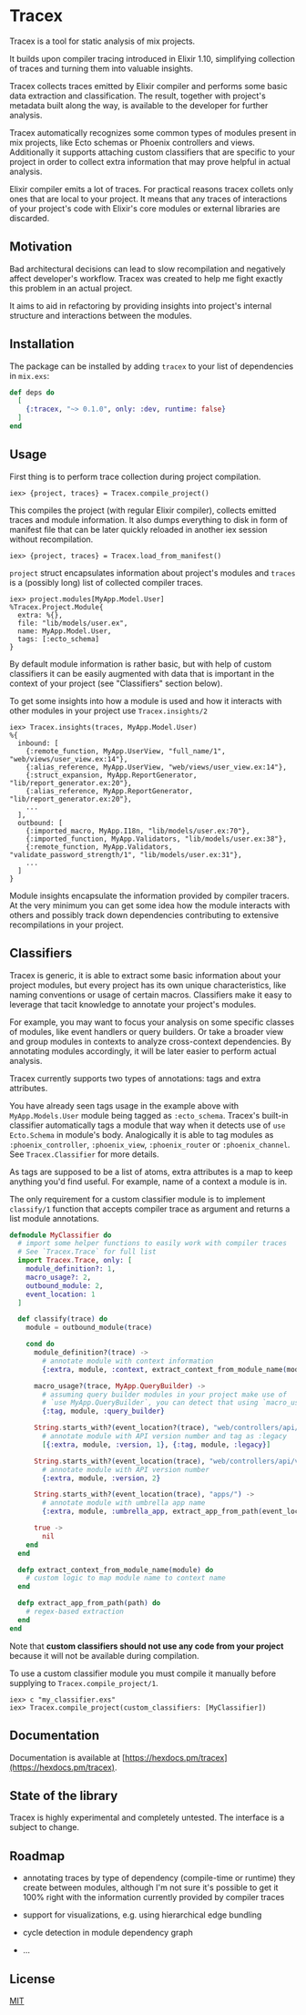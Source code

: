 # Tracex

Tracex is a tool for static analysis of mix projects.

It builds upon compiler tracing introduced in Elixir 1.10, simplifying collection of traces and turning them into valuable insights.

Tracex collects traces emitted by Elixir compiler and performs some basic data extraction and classification. The result, together with project's metadata built along the way, is available to the developer for further analysis.

Tracex automatically recognizes some common types of modules present in mix projects, like Ecto schemas or Phoenix controllers and views. Additionally it supports attaching custom classifiers that are specific to your project in order to collect extra information that may prove helpful in actual analysis.

Elixir compiler emits a lot of traces. For practical reasons tracex collets only ones that are local to your project. It means that any traces of interactions of your project's code with Elixir's core modules or external libraries are discarded.

## Motivation

Bad architectural decisions can lead to slow recompilation and negatively affect developer's workflow. Tracex was created to help me fight exactly this problem in an actual project.

It aims to aid in refactoring by providing insights into project's internal structure and interactions between the modules.

## Installation

The package can be installed by adding `tracex` to your list of dependencies in `mix.exs`:

```elixir
def deps do
  [
    {:tracex, "~> 0.1.0", only: :dev, runtime: false}
  ]
end
```

## Usage

First thing is to perform trace collection during project compilation.

```
iex> {project, traces} = Tracex.compile_project()
```

This compiles the project (with regular Elixir compiler), collects emitted traces and module information. It also dumps everything to disk in form of manifest file that can be later quickly reloaded in another iex session without recompilation.

```
iex> {project, traces} = Tracex.load_from_manifest()
```

`project` struct encapsulates information about project's modules and `traces` is a (possibly long) list of collected compiler traces.

```
iex> project.modules[MyApp.Model.User]
%Tracex.Project.Module{
  extra: %{},
  file: "lib/models/user.ex",
  name: MyApp.Model.User,
  tags: [:ecto_schema]
}
```

By default module information is rather basic, but with help of custom classifiers it can be easily augmented with data that is important in the context of your project (see "Classifiers" section below).

To get some insights into how a module is used and how it interacts with other modules in your project use `Tracex.insights/2`

```
iex> Tracex.insights(traces, MyApp.Model.User)
%{
  inbound: [
    {:remote_function, MyApp.UserView, "full_name/1", "web/views/user_view.ex:14"},
    {:alias_reference, MyApp.UserView, "web/views/user_view.ex:14"},
    {:struct_expansion, MyApp.ReportGenerator, "lib/report_generator.ex:20"},
    {:alias_reference, MyApp.ReportGenerator, "lib/report_generator.ex:20"},
    ...
  ],
  outbound: [
    {:imported_macro, MyApp.I18n, "lib/models/user.ex:70"},
    {:imported_function, MyApp.Validators, "lib/models/user.ex:38"},
    {:remote_function, MyApp.Validators, "validate_password_strength/1", "lib/models/user.ex:31"},
    ...
  ]
}
```

Module insights encapsulate the information provided by compiler tracers. At the very minimum you can get some idea how the module interacts with others and possibly track down dependencies contributing to extensive recompilations in your project.

## Classifiers

Tracex is generic, it is able to extract some basic information about your project modules, but every project has its own unique characteristics, like naming conventions or usage of certain macros. Classifiers make it easy to leverage that tacit knowledge to annotate your project's modules.

For example, you may want to focus your analysis on some specific classes of modules, like event handlers or query builders. Or take a broader view and group modules in contexts to analyze cross-context dependencies. By annotating modules accordingly, it will be later easier to perform actual analysis.

Tracex currently supports two types of annotations: tags and extra attributes.

You have already seen tags usage in the example above with `MyApp.Models.User` module being tagged as `:ecto_schema`. Tracex's built-in classifier automatically tags a module that way when it detects use of `use Ecto.Schema` in module's body. Analogically it is able to tag modules as `:phoenix_controller`, `:phoenix_view`, `:phoenix_router` or `:phoenix_channel`. See `Tracex.Classifier` for more details.

As tags are supposed to be a list of atoms, extra attributes is a map to keep anything you'd find useful. For example, name of a context a module is in.

The only requirement for a custom classifier module is to implement `classify/1` function that accepts compiler trace as argument and returns a list module annotations.

```elixir
defmodule MyClassifier do
  # import some helper functions to easily work with compiler traces
  # See `Tracex.Trace` for full list
  import Tracex.Trace, only: [
    module_definition?: 1,
    macro_usage?: 2,
    outbound_module: 2,
    event_location: 1
  ]

  def classify(trace) do
    module = outbound_module(trace)

    cond do
      module_definition?(trace) ->
        # annotate module with context information
        {:extra, module, :context, extract_context_from_module_name(module)}

      macro_usage?(trace, MyApp.QueryBuilder) ->
        # assuming query builder modules in your project make use of
        # `use MyApp.QueryBuilder`, you can detect that using `macro_usage?/2`
        {:tag, module, :query_builder}

      String.starts_with?(event_location?(trace), "web/controllers/api/v1/") ->
        # annotate module with API version number and tag as :legacy
        [{:extra, module, :version, 1}, {:tag, module, :legacy}]

      String.starts_with?(event_location(trace), "web/controllers/api/v2/") ->
        # annotate module with API version number
        {:extra, module, :version, 2}

      String.starts_with?(event_location(trace), "apps/") ->
        # annotate module with umbrella app name
        {:extra, module, :umbrella_app, extract_app_from_path(event_location(trace))}

      true ->
        nil
    end
  end

  defp extract_context_from_module_name(module) do
    # custom logic to map module name to context name
  end

  defp extract_app_from_path(path) do
    # regex-based extraction
  end
end
```

Note that **custom classifiers should not use any code from your project** because it will not be available during compilation.

To use a custom classifier module you must compile it manually before supplying to `Tracex.compile_project/1`.

```
iex> c "my_classifier.exs"
iex> Tracex.compile_project(custom_classifiers: [MyClassifier])
```

## Documentation

Documentation is available at [https://hexdocs.pm/tracex](https://hexdocs.pm/tracex).

## State of the library

Tracex is highly experimental and completely untested. The interface is a subject to change.

## Roadmap

* annotating traces by type of dependency (compile-time or runtime) they create between modules, although I'm not sure it's possible to get it 100% right with the information currently provided by compiler traces

* support for visualizations, e.g. using hierarchical edge bundling

* cycle detection in module dependency graph

* ...

## License

[MIT](LICENSE)
